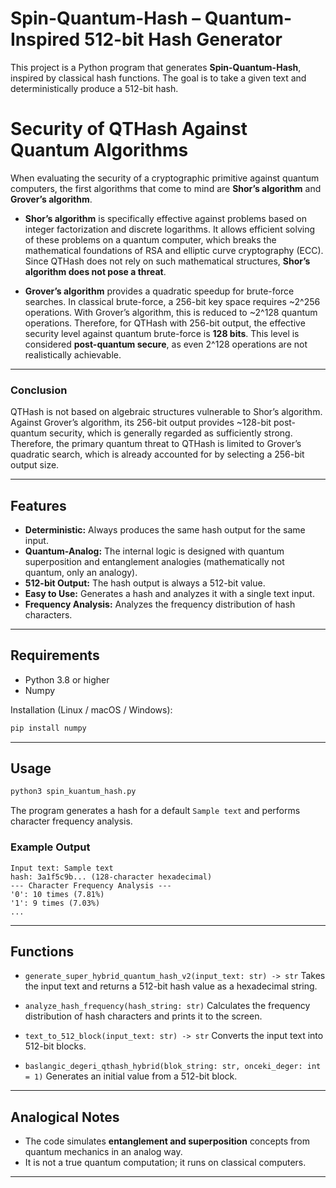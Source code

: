 # Spin-Quantum-Hash – Quantum-Inspired 512-bit Hash Generator

This project is a Python program that generates **Spin-Quantum-Hash**, inspired by classical hash functions.
The goal is to take a given text and deterministically produce a 512-bit hash.

# Security of QTHash Against Quantum Algorithms

When evaluating the security of a cryptographic primitive against quantum computers, the first algorithms that come to mind are **Shor’s algorithm** and **Grover’s algorithm**.

- **Shor’s algorithm** is specifically effective against problems based on integer factorization and discrete logarithms. It allows efficient solving of these problems on a quantum computer, which breaks the mathematical foundations of RSA and elliptic curve cryptography (ECC). Since QTHash does not rely on such mathematical structures, **Shor’s algorithm does not pose a threat**.

- **Grover’s algorithm** provides a quadratic speedup for brute-force searches. In classical brute-force, a 256-bit key space requires ~2^256 operations. With Grover’s algorithm, this is reduced to ~2^128 quantum operations. Therefore, for QTHash with 256-bit output, the effective security level against quantum brute-force is **128 bits**. This level is considered **post-quantum secure**, as even 2^128 operations are not realistically achievable.

---

### Conclusion
QTHash is not based on algebraic structures vulnerable to Shor’s algorithm. Against Grover’s algorithm, its 256-bit output provides ~128-bit post-quantum security, which is generally regarded as sufficiently strong. Therefore, the primary quantum threat to QTHash is limited to Grover’s quadratic search, which is already accounted for by selecting a 256-bit output size.


---

## Features

* **Deterministic:** Always produces the same hash output for the same input.
* **Quantum-Analog:** The internal logic is designed with quantum superposition and entanglement analogies (mathematically not quantum, only an analogy).
* **512-bit Output:** The hash output is always a 512-bit value.
* **Easy to Use:** Generates a hash and analyzes it with a single text input.
* **Frequency Analysis:** Analyzes the frequency distribution of hash characters.

---

## Requirements

* Python 3.8 or higher
* Numpy

Installation (Linux / macOS / Windows):

```bash
pip install numpy
```

---

## Usage

```bash
python3 spin_kuantum_hash.py
```

The program generates a hash for a default `Sample text` and performs character frequency analysis.

### Example Output

```
Input text: Sample text
hash: 3a1f5c9b... (128-character hexadecimal)
--- Character Frequency Analysis ---
'0': 10 times (7.81%)
'1': 9 times (7.03%)
...
```

---

## Functions

* `generate_super_hybrid_quantum_hash_v2(input_text: str) -> str`
  Takes the input text and returns a 512-bit hash value as a hexadecimal string.

* `analyze_hash_frequency(hash_string: str)`
  Calculates the frequency distribution of hash characters and prints it to the screen.

* `text_to_512_block(input_text: str) -> str`
  Converts the input text into 512-bit blocks.

* `baslangic_degeri_qthash_hybrid(blok_string: str, onceki_deger: int = 1)`
  Generates an initial value from a 512-bit block.

---

## Analogical Notes

* The code simulates **entanglement and superposition** concepts from quantum mechanics in an analog way.
* It is not a true quantum computation; it runs on classical computers.

---


